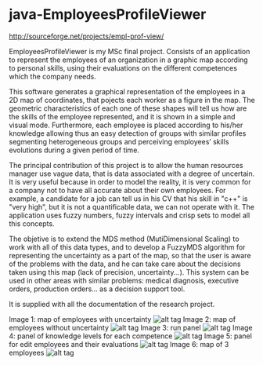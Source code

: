 java-EmployeesProfileViewer
===========================

http://sourceforge.net/projects/empl-prof-view/

EmployeesProfileViewer is my MSc final project. Consists of an application to represent the employees of an organization in a graphic map according to personal skills, using their evaluations on the different competences which the company needs.

This software generates a graphical representation of the employees in a 2D map of coordinates, that pojects each worker as a figure in the map. The geometric characteristics of each one of these shapes will tell us how are the skills of the employee represented, and it is shown in a simple and visual mode. Furthermore, each employee is placed according to his/her knowledge allowing thus an easy detection of groups with similar profiles segmenting heterogeneous groups and perceiving employees’ skills evolutions during a given period of time.

The principal contribution of this project is to allow the human resources manager use vague data, that is data associated with a degree of uncertain. It is very useful because 
in order to model the reality, it is very common for a company not to have all accurate about their own employees. For example, a candidate for a job can tell us in his CV that his skill in "c++" is "very high", but it is not a quantificable data, we can not operate with it. The application uses fuzzy numbers, fuzzy intervals and crisp sets to model all this concepts.

The objetive is to extend the MDS method (MutiDimensional Scaling) to work with all of this data types, and to develop a FuzzyMDS algorithm for representing the uncertainty as a part of the map, so that the user is aware of the problems with the data, and he can take care about the decisions taken using this map (lack of precision, uncertainty...).
This system can be used in other areas with similar problems: medical diagnosis, executive orders, production orders... as a decision support tool.

It is supplied with all the documentation of the research project.

Image 1: map of employees with uncertainty
![alt tag](http://a.fsdn.com/con/app/proj/empl-prof-view/screenshots/screen1.png)
Image 2: map of employees without uncertainty
![alt tag](http://a.fsdn.com/con/app/proj/empl-prof-view/screenshots/screen2.png)
Image 3: run panel
![alt tag](http://a.fsdn.com/con/app/proj/empl-prof-view/screenshots/screen3.png)
Image 4: panel of knowledge levels for each competence
![alt tag](http://a.fsdn.com/con/app/proj/empl-prof-view/screenshots/screen4.png)
Image 5: panel for edit employees and their evaluations
![alt tag](http://a.fsdn.com/con/app/proj/empl-prof-view/screenshots/screen5.png)
Image 6: map of 3 employees
![alt tag](http://a.fsdn.com/con/app/proj/empl-prof-view/screenshots/screen6.png)
